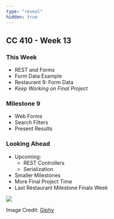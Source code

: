 ```yaml
---
type: "reveal"
hidden: true
---
```

<section>
	<h2>CC 410 - Week 13</h2>
</section>
<section>
	<h3>This Week</h3>
	<ul>
		<li>REST and Forms</li>
		<li>Form Data Example</li>
		<li>Restaurant 9: Form Data</li>
		<li><i>Keep Working on Final Project</i></li>
	</ul>
</section>
<section>
	<h3>Milestone 9</h3>
	<ul>
		<li>Web Forms</li>
		<li>Search Filters</li>
		<li>Present Results</li>
	</ul>
</section>
<section>
	<h3>Looking Ahead</h3>
	<ul>
		<li>Upcoming: <ul>
			<li>REST Controllers</li>
			<li>Serialization</li>
		</ul></li>
		<li>Smaller Milestones</li>
		<li>More Final Project Time</li>
		<li>Last Restaurant Milestone Finals Week</li>
	</ul>
</section>
<section>
	<img class="plain stretch" src="https://media.giphy.com/media/26n6WywJyh39n1pBu/giphy.gif">
	<p class="imagecredit">Image Credit: <a href="https://giphy.com/gifs/looking-looney-tunes-searching-26n6WywJyh39n1pBu">Giphy</a></p>
</section>
